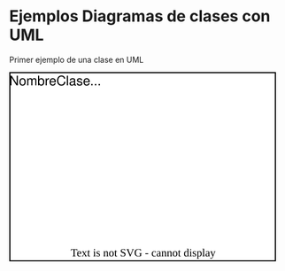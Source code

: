 # Ejemplos Diagramas de clases con UML


Primer ejemplo de una clase en UML

![](./diagramas/dia01.drawio.svg)

